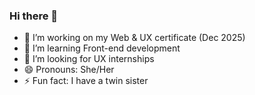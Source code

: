 ### Hi there 👋

- 🔭 I’m working on my Web & UX certificate (Dec 2025)
- 🌱 I’m learning Front-end development
- 🤔 I’m looking for UX internships
- 😄 Pronouns: She/Her
- ⚡ Fun fact: I have a twin sister
